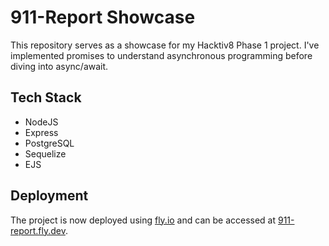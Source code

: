 # 911-Report Showcase

This repository serves as a showcase for my Hacktiv8 Phase 1 project. I've implemented promises to understand asynchronous programming before diving into async/await.

## Tech Stack

- NodeJS
- Express
- PostgreSQL
- Sequelize
- EJS

## Deployment

The project is now deployed using [fly.io](https://fly.io) and can be accessed at [911-report.fly.dev](https://911-report.fly.dev).
